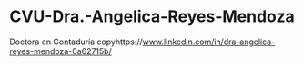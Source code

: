 # CVU-Dra.-Angelica-Reyes-Mendoza
Doctora en Contaduría
copyhttps://www.linkedin.com/in/dra-angelica-reyes-mendoza-0a62715b/
